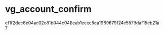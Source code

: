 vg_account_confirm
==================
ef1f2dec6e04ac02c81b044c048cab1eeec5ca1969679f24e5579daf15eb21a7
